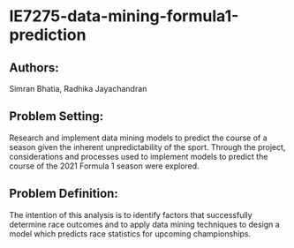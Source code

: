 # IE7275-data-mining-formula1-prediction

## Authors:
Simran Bhatia, Radhika Jayachandran

## Problem Setting:
Research and implement data mining models to predict the course of a season given the inherent unpredictability of the sport. Through the project, considerations and processes used to implement models to predict the course of the 2021 Formula 1 season were explored.

## Problem Definition:
The intention of this analysis is to identify factors that successfully determine race outcomes and to apply data mining techniques to design a model which predicts race statistics for upcoming championships.
